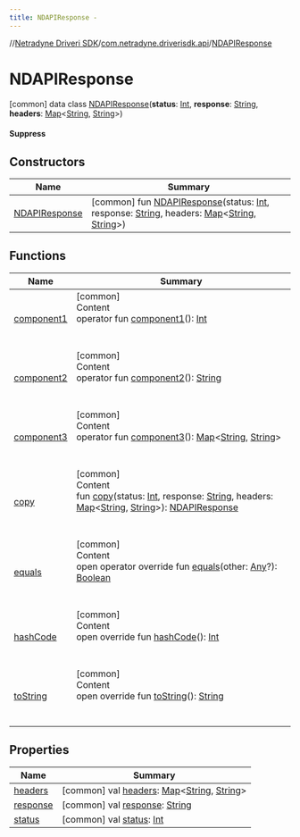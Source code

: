 ```yaml
---
title: NDAPIResponse -
---
```

//[Netradyne Driveri SDK](../../index.md)/[com.netradyne.driverisdk.api](../index.md)/[NDAPIResponse](index.md)



# NDAPIResponse  
 [common] data class [NDAPIResponse](index.md)(**status**: [Int](https://kotlinlang.org/api/latest/jvm/stdlib/kotlin/-int/index.html), **response**: [String](https://kotlinlang.org/api/latest/jvm/stdlib/kotlin/-string/index.html), **headers**: [Map](https://kotlinlang.org/api/latest/jvm/stdlib/kotlin.collections/-map/index.html)<[String](https://kotlinlang.org/api/latest/jvm/stdlib/kotlin/-string/index.html), [String](https://kotlinlang.org/api/latest/jvm/stdlib/kotlin/-string/index.html)>)

#### Suppress  
   


## Constructors  
  
|  Name|  Summary| 
|---|---|
| <a name="com.netradyne.driverisdk.api/NDAPIResponse/NDAPIResponse/#kotlin.Int#kotlin.String#kotlin.collections.Map[kotlin.String,kotlin.String]/PointingToDeclaration/"></a>[NDAPIResponse](-n-d-a-p-i-response.md)| <a name="com.netradyne.driverisdk.api/NDAPIResponse/NDAPIResponse/#kotlin.Int#kotlin.String#kotlin.collections.Map[kotlin.String,kotlin.String]/PointingToDeclaration/"></a> [common] fun [NDAPIResponse](-n-d-a-p-i-response.md)(status: [Int](https://kotlinlang.org/api/latest/jvm/stdlib/kotlin/-int/index.html), response: [String](https://kotlinlang.org/api/latest/jvm/stdlib/kotlin/-string/index.html), headers: [Map](https://kotlinlang.org/api/latest/jvm/stdlib/kotlin.collections/-map/index.html)<[String](https://kotlinlang.org/api/latest/jvm/stdlib/kotlin/-string/index.html), [String](https://kotlinlang.org/api/latest/jvm/stdlib/kotlin/-string/index.html)>)   <br>


## Functions  
  
|  Name|  Summary| 
|---|---|
| <a name="com.netradyne.driverisdk.api/NDAPIResponse/component1/#/PointingToDeclaration/"></a>[component1](component1.md)| <a name="com.netradyne.driverisdk.api/NDAPIResponse/component1/#/PointingToDeclaration/"></a>[common]  <br>Content  <br>operator fun [component1](component1.md)(): [Int](https://kotlinlang.org/api/latest/jvm/stdlib/kotlin/-int/index.html)  <br><br><br>
| <a name="com.netradyne.driverisdk.api/NDAPIResponse/component2/#/PointingToDeclaration/"></a>[component2](component2.md)| <a name="com.netradyne.driverisdk.api/NDAPIResponse/component2/#/PointingToDeclaration/"></a>[common]  <br>Content  <br>operator fun [component2](component2.md)(): [String](https://kotlinlang.org/api/latest/jvm/stdlib/kotlin/-string/index.html)  <br><br><br>
| <a name="com.netradyne.driverisdk.api/NDAPIResponse/component3/#/PointingToDeclaration/"></a>[component3](component3.md)| <a name="com.netradyne.driverisdk.api/NDAPIResponse/component3/#/PointingToDeclaration/"></a>[common]  <br>Content  <br>operator fun [component3](component3.md)(): [Map](https://kotlinlang.org/api/latest/jvm/stdlib/kotlin.collections/-map/index.html)<[String](https://kotlinlang.org/api/latest/jvm/stdlib/kotlin/-string/index.html), [String](https://kotlinlang.org/api/latest/jvm/stdlib/kotlin/-string/index.html)>  <br><br><br>
| <a name="com.netradyne.driverisdk.api/NDAPIResponse/copy/#kotlin.Int#kotlin.String#kotlin.collections.Map[kotlin.String,kotlin.String]/PointingToDeclaration/"></a>[copy](copy.md)| <a name="com.netradyne.driverisdk.api/NDAPIResponse/copy/#kotlin.Int#kotlin.String#kotlin.collections.Map[kotlin.String,kotlin.String]/PointingToDeclaration/"></a>[common]  <br>Content  <br>fun [copy](copy.md)(status: [Int](https://kotlinlang.org/api/latest/jvm/stdlib/kotlin/-int/index.html), response: [String](https://kotlinlang.org/api/latest/jvm/stdlib/kotlin/-string/index.html), headers: [Map](https://kotlinlang.org/api/latest/jvm/stdlib/kotlin.collections/-map/index.html)<[String](https://kotlinlang.org/api/latest/jvm/stdlib/kotlin/-string/index.html), [String](https://kotlinlang.org/api/latest/jvm/stdlib/kotlin/-string/index.html)>): [NDAPIResponse](index.md)  <br><br><br>
| <a name="kotlin/Any/equals/#kotlin.Any?/PointingToDeclaration/"></a>[equals](../../com.netradyne.driverisdk.video/-n-d-video-a-p-i/index.md#%5Bkotlin%2FAny%2Fequals%2F%23kotlin.Any%3F%2FPointingToDeclaration%2F%5D%2FFunctions%2F-1360578461)| <a name="kotlin/Any/equals/#kotlin.Any?/PointingToDeclaration/"></a>[common]  <br>Content  <br>open operator override fun [equals](../../com.netradyne.driverisdk.video/-n-d-video-a-p-i/index.md#%5Bkotlin%2FAny%2Fequals%2F%23kotlin.Any%3F%2FPointingToDeclaration%2F%5D%2FFunctions%2F-1360578461)(other: [Any](https://kotlinlang.org/api/latest/jvm/stdlib/kotlin/-any/index.html)?): [Boolean](https://kotlinlang.org/api/latest/jvm/stdlib/kotlin/-boolean/index.html)  <br><br><br>
| <a name="kotlin/Any/hashCode/#/PointingToDeclaration/"></a>[hashCode](../../com.netradyne.driverisdk.video/-n-d-video-a-p-i/index.md#%5Bkotlin%2FAny%2FhashCode%2F%23%2FPointingToDeclaration%2F%5D%2FFunctions%2F-1360578461)| <a name="kotlin/Any/hashCode/#/PointingToDeclaration/"></a>[common]  <br>Content  <br>open override fun [hashCode](../../com.netradyne.driverisdk.video/-n-d-video-a-p-i/index.md#%5Bkotlin%2FAny%2FhashCode%2F%23%2FPointingToDeclaration%2F%5D%2FFunctions%2F-1360578461)(): [Int](https://kotlinlang.org/api/latest/jvm/stdlib/kotlin/-int/index.html)  <br><br><br>
| <a name="kotlin/Any/toString/#/PointingToDeclaration/"></a>[toString](../../com.netradyne.driverisdk.video/-n-d-video-a-p-i/index.md#%5Bkotlin%2FAny%2FtoString%2F%23%2FPointingToDeclaration%2F%5D%2FFunctions%2F-1360578461)| <a name="kotlin/Any/toString/#/PointingToDeclaration/"></a>[common]  <br>Content  <br>open override fun [toString](../../com.netradyne.driverisdk.video/-n-d-video-a-p-i/index.md#%5Bkotlin%2FAny%2FtoString%2F%23%2FPointingToDeclaration%2F%5D%2FFunctions%2F-1360578461)(): [String](https://kotlinlang.org/api/latest/jvm/stdlib/kotlin/-string/index.html)  <br><br><br>


## Properties  
  
|  Name|  Summary| 
|---|---|
| <a name="com.netradyne.driverisdk.api/NDAPIResponse/headers/#/PointingToDeclaration/"></a>[headers](headers.md)| <a name="com.netradyne.driverisdk.api/NDAPIResponse/headers/#/PointingToDeclaration/"></a> [common] val [headers](headers.md): [Map](https://kotlinlang.org/api/latest/jvm/stdlib/kotlin.collections/-map/index.html)<[String](https://kotlinlang.org/api/latest/jvm/stdlib/kotlin/-string/index.html), [String](https://kotlinlang.org/api/latest/jvm/stdlib/kotlin/-string/index.html)>   <br>
| <a name="com.netradyne.driverisdk.api/NDAPIResponse/response/#/PointingToDeclaration/"></a>[response](response.md)| <a name="com.netradyne.driverisdk.api/NDAPIResponse/response/#/PointingToDeclaration/"></a> [common] val [response](response.md): [String](https://kotlinlang.org/api/latest/jvm/stdlib/kotlin/-string/index.html)   <br>
| <a name="com.netradyne.driverisdk.api/NDAPIResponse/status/#/PointingToDeclaration/"></a>[status](status.md)| <a name="com.netradyne.driverisdk.api/NDAPIResponse/status/#/PointingToDeclaration/"></a> [common] val [status](status.md): [Int](https://kotlinlang.org/api/latest/jvm/stdlib/kotlin/-int/index.html)   <br>

